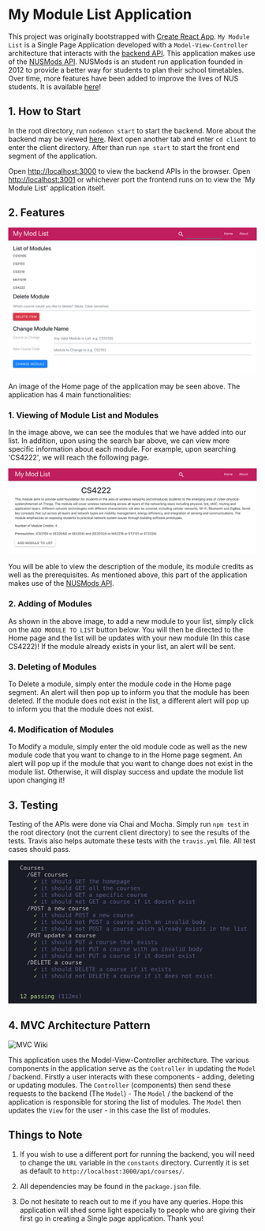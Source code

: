 # My Module List Application

This project was originally bootstrapped with [Create React App](https://github.com/facebook/create-react-app). `My Module List` is a Single Page Application developed with a `Model-View-Controller` architecture that interacts with the [backend API](https://github.com/seanlowcy77/My-Module-List). This application makes use of the [NUSMods API](https://api.nusmods.com/v2/). NUSMods is an student run application founded in 2012 to provide a better way for students to plan their school timetables. Over time, more features have been added to improve the lives of NUS students. It is available [here](https://nusmods.com/timetable/sem-1)!

## 1. How to Start

In the root directory, run `nodemon start` to start the backend. More about the backend may be viewed [here](https://github.com/seanlowcy77/My-Module-List). Next open another tab and enter `cd client` to enter the client directory. After than run `npm start` to start the front end segment of the application.

Open [http://localhost:3000](http://localhost:3000) to view the backend APIs in the browser. Open [http://localhost:3001](http://localhost:3001) or whichever port the frontend runs on to view the 'My Module List' application itself.

## 2. Features

![Home page](https://github.com/seanlowcy77/My-Module-List/blob/master/client/images/Home%20page.png)

An image of the Home page of the application may be seen above. The application has 4 main functionalities:

### 1. Viewing of Module List and Modules

In the image above, we can see the modules that we have added into our list. In addition, upon using the search bar above, we can view more specific information about each module. For example, upon searching 'CS4222', we will reach the following page.

![Search result for CS4222](https://github.com/seanlowcy77/My-Module-List/blob/master/client/images/Module%20search.png)

You will be able to view the description of the module, its module credits as well as the prerequisites. As mentioned above, this part of the application makes use of the [NUSMods API](https://api.nusmods.com/v2/).

### 2. Adding of Modules

As shown in the above image, to add a new module to your list, simply click on the `ADD MODULE TO LIST` button below. You will then be directed to the Home page and the list will be updates with your new module (In this case CS4222)! If the module already exists in your list, an alert will be sent.

### 3. Deleting of Modules

To Delete a module, simply enter the module code in the Home page segment. An alert will then pop up to inform you that the module has been deleted. If the module does not exist in the list, a different alert will pop up to inform you that the module does not exist.

### 4. Modification of Modules

To Modify a module, simply enter the old module code as well as the new module code that you want to change to in the Home page segment. An alert will pop up if the module that you want to change does not exist in the module list. Otherwise, it will display success and update the module list upon changing it!

## 3. Testing

Testing of the APIs were done via Chai and Mocha. Simply run `npm test` in the root directory (not the current client directory) to see the results of the tests. Travis also helps automate these tests with the `travis.yml` file. All test cases should pass.

![Testcases success](https://github.com/seanlowcy77/My-Module-List/blob/master/images/Testcases.png)



## 4. MVC Architecture Pattern

![MVC Wiki](https://upload.wikimedia.org/wikipedia/commons/thumb/a/a0/MVC-Process.svg/400px-MVC-Process.svg.png)

This application uses the Model-View-Controller architecture. The various components in the application serve as the `Controller` in updating the `Model` / backend. Firstly a user interacts with these components - adding, deleting or updating modules. The `Controller` (components) then send these requests to the backend (The `Model`) - The `Model` / the backend of the application is responsible for storing the list of modules. The `Model` then updates the `View` for the user - in this case the list of modules.

## Things to Note

1. If you wish to use a different port for running the backend, you will need to change the `URL` variable in the `constants` directory. Currently it is set as default to `http://localhost:3000/api/courses/`.

2. All dependencies may be found in the `package.json` file.

3. Do not hesitate to reach out to me if you have any queries. Hope this application will shed some light especially to people who are giving their first go in creating a Single page application. Thank you!

